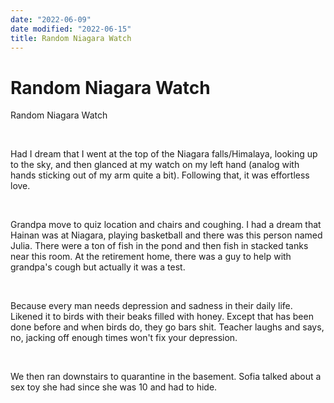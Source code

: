 ```yaml
---
date: "2022-06-09"
date modified: "2022-06-15"
title: Random Niagara Watch
---
```


# Random Niagara Watch
Random Niagara Watch

 

Had I dream that I went at the top of the Niagara falls/Himalaya, looking up to the sky, and then glanced at my watch on my left hand (analog with hands sticking out of my arm quite a bit). Following that, it was effortless love.

 

Grandpa move to quiz location and chairs and coughing. I had a dream that Hainan was at Niagara, playing basketball and there was this person named Julia. There were a ton of fish in the pond and then fish in stacked tanks near this room. At the retirement home, there was a guy to help with grandpa's cough but actually it was a test.

 

Because every man needs depression and sadness in their daily life. Likened it to birds with their beaks filled with honey. Except that has been done before and when birds do, they go bars shit. Teacher laughs and says, no, jacking off enough times won't fix your depression.

 

We then ran downstairs to quarantine in the basement. Sofia talked about a sex toy she had since she was 10 and had to hide.

 
